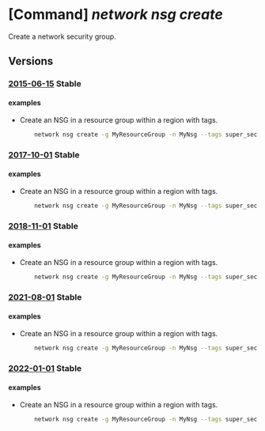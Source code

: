 # [Command] _network nsg create_

Create a network security group.

## Versions

### [2015-06-15](/Resources/mgmt-plane/L3N1YnNjcmlwdGlvbnMve30vcmVzb3VyY2Vncm91cHMve30vcHJvdmlkZXJzL21pY3Jvc29mdC5uZXR3b3JrL25ldHdvcmtzZWN1cml0eWdyb3Vwcy97fQ==/2015-06-15.xml) **Stable**

<!-- mgmt-plane /subscriptions/{}/resourcegroups/{}/providers/microsoft.network/networksecuritygroups/{} 2015-06-15 -->

#### examples

- Create an NSG in a resource group within a region with tags.
    ```bash
        network nsg create -g MyResourceGroup -n MyNsg --tags super_secure no_80 no_22
    ```

### [2017-10-01](/Resources/mgmt-plane/L3N1YnNjcmlwdGlvbnMve30vcmVzb3VyY2Vncm91cHMve30vcHJvdmlkZXJzL21pY3Jvc29mdC5uZXR3b3JrL25ldHdvcmtzZWN1cml0eWdyb3Vwcy97fQ==/2017-10-01.xml) **Stable**

<!-- mgmt-plane /subscriptions/{}/resourcegroups/{}/providers/microsoft.network/networksecuritygroups/{} 2017-10-01 -->

#### examples

- Create an NSG in a resource group within a region with tags.
    ```bash
        network nsg create -g MyResourceGroup -n MyNsg --tags super_secure no_80 no_22
    ```

### [2018-11-01](/Resources/mgmt-plane/L3N1YnNjcmlwdGlvbnMve30vcmVzb3VyY2Vncm91cHMve30vcHJvdmlkZXJzL21pY3Jvc29mdC5uZXR3b3JrL25ldHdvcmtzZWN1cml0eWdyb3Vwcy97fQ==/2018-11-01.xml) **Stable**

<!-- mgmt-plane /subscriptions/{}/resourcegroups/{}/providers/microsoft.network/networksecuritygroups/{} 2018-11-01 -->

#### examples

- Create an NSG in a resource group within a region with tags.
    ```bash
        network nsg create -g MyResourceGroup -n MyNsg --tags super_secure no_80 no_22
    ```

### [2021-08-01](/Resources/mgmt-plane/L3N1YnNjcmlwdGlvbnMve30vcmVzb3VyY2Vncm91cHMve30vcHJvdmlkZXJzL21pY3Jvc29mdC5uZXR3b3JrL25ldHdvcmtzZWN1cml0eWdyb3Vwcy97fQ==/2021-08-01.xml) **Stable**

<!-- mgmt-plane /subscriptions/{}/resourcegroups/{}/providers/microsoft.network/networksecuritygroups/{} 2021-08-01 -->

#### examples

- Create an NSG in a resource group within a region with tags.
    ```bash
        network nsg create -g MyResourceGroup -n MyNsg --tags super_secure no_80 no_22
    ```

### [2022-01-01](/Resources/mgmt-plane/L3N1YnNjcmlwdGlvbnMve30vcmVzb3VyY2Vncm91cHMve30vcHJvdmlkZXJzL21pY3Jvc29mdC5uZXR3b3JrL25ldHdvcmtzZWN1cml0eWdyb3Vwcy97fQ==/2022-01-01.xml) **Stable**

<!-- mgmt-plane /subscriptions/{}/resourcegroups/{}/providers/microsoft.network/networksecuritygroups/{} 2022-01-01 -->

#### examples

- Create an NSG in a resource group within a region with tags.
    ```bash
        network nsg create -g MyResourceGroup -n MyNsg --tags super_secure no_80 no_22
    ```
